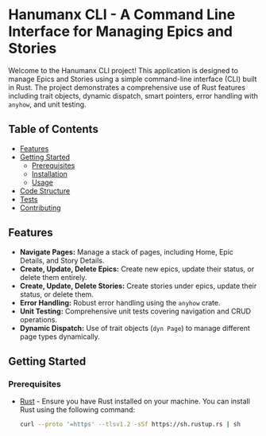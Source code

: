 # Hanumanx CLI - A Command Line Interface for Managing Epics and Stories

Welcome to the Hanumanx CLI project! This application is designed to manage Epics and Stories using a simple command-line interface (CLI) built in Rust. The project demonstrates a comprehensive use of Rust features including trait objects, dynamic dispatch, smart pointers, error handling with `anyhow`, and unit testing.

## Table of Contents

- [Features](#features)
- [Getting Started](#getting-started)
  - [Prerequisites](#prerequisites)
  - [Installation](#installation)
  - [Usage](#usage)
- [Code Structure](#code-structure)
- [Tests](#tests)
- [Contributing](#contributing)


## Features

- **Navigate Pages:** Manage a stack of pages, including Home, Epic Details, and Story Details.
- **Create, Update, Delete Epics:** Create new epics, update their status, or delete them entirely.
- **Create, Update, Delete Stories:** Create stories under epics, update their status, or delete them.
- **Error Handling:** Robust error handling using the `anyhow` crate.
- **Unit Testing:** Comprehensive unit tests covering navigation and CRUD operations.
- **Dynamic Dispatch:** Use of trait objects (`dyn Page`) to manage different page types dynamically.

## Getting Started

### Prerequisites

- [Rust](https://www.rust-lang.org/) - Ensure you have Rust installed on your machine. You can install Rust using the following command:

  ```bash
  curl --proto '=https' --tlsv1.2 -sSf https://sh.rustup.rs | sh
